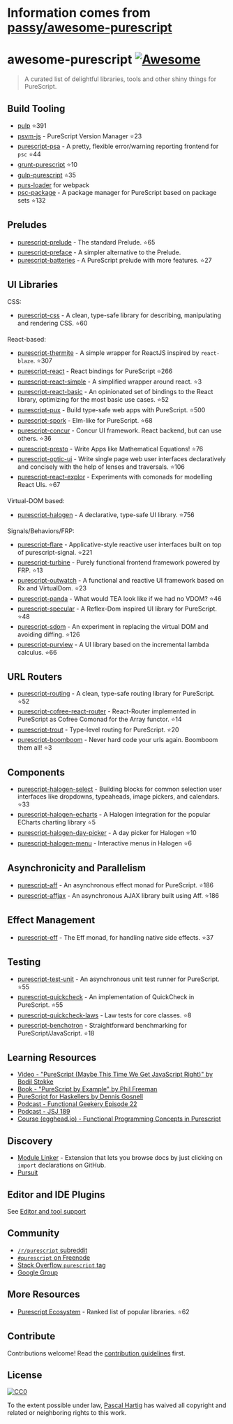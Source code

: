 # Information comes from [passy/awesome-purescript](https://github.com/passy/awesome-purescript)
# awesome-purescript [![Awesome](https://cdn.rawgit.com/sindresorhus/awesome/d7305f38d29fed78fa85652e3a63e154dd8e8829/media/badge.svg)](https://github.com/sindresorhus/awesome)

> A curated list of delightful libraries, tools and other shiny things for PureScript.

## Build Tooling

- [pulp](https://github.com/bodil/pulp) :star:391
- [psvm-js](https://github.com/ThomasCrvsr/psvm-js) - PureScript Version Manager :star:23
- [purescript-psa](https://github.com/natefaubion/purescript-psa) - A pretty, flexible error/warning reporting frontend for `psc` :star:44
- [grunt-purescript](https://github.com/purescript-contrib/grunt-purescript) :star:10
- [gulp-purescript](https://github.com/purescript-contrib/gulp-purescript) :star:35
- [purs-loader](https://github.com/ethul/purs-loader) for webpack
- [psc-package](https://github.com/purescript/psc-package) - A package manager for PureScript based on package sets :star:132

## Preludes

- [purescript-prelude](https://github.com/purescript/purescript-prelude) - The standard Prelude. :star:65
- [purescript-preface](https://github.com/paf31/purescript-preface) - A simpler alternative to the Prelude.
- [purescript-batteries](https://github.com/tfausak/purescript-batteries) - A PureScript prelude with more features. :star:27

## UI Libraries

CSS:

- [purescript-css](https://github.com/slamdata/purescript-css) - A clean, type-safe library for describing, manipulating and rendering CSS. :star:60

React-based:

- [purescript-thermite](https://github.com/paf31/purescript-thermite) - A simple wrapper for ReactJS inspired by `react-blaze`. :star:307
- [purescript-react](https://github.com/purescript-contrib/purescript-react) - React bindings for PureScript :star:266
- [purescript-react-simple](https://github.com/joneshf/purescript-react-simple) - A simplified wrapper around react. :star:3
- [purescript-react-basic](https://github.com/lumihq/purescript-react-basic) - An opinionated set of bindings to the React library, optimizing for the most basic use cases. :star:52
- [purescript-pux](https://github.com/alexmingoia/purescript-pux) - Build type-safe web apps with PureScript. :star:500
- [purescript-spork](https://github.com/natefaubion/purescript-spork) - Elm-like for PureScript. :star:68
- [purescript-concur](https://github.com/ajnsit/purescript-concur) - Concur UI framework. React backend, but can use others. :star:36
- [purescript-presto](https://github.com/juspay/purescript-presto) - Write Apps like Mathematical Equations! :star:76
- [purescript-optic-ui](https://github.com/zrho/purescript-optic-ui) - Write single page web user interfaces declaratively and concisely with the help of lenses and traversals. :star:106
- [purescript-react-explor](https://github.com/paf31/purescript-react-explore) - Experiments with comonads for modelling React UIs. :star:67

Virtual-DOM based:

- [purescript-halogen](https://github.com/slamdata/purescript-halogen) - A declarative, type-safe UI library. :star:756

Signals/Behaviors/FRP:

- [purescript-flare](https://github.com/sharkdp/purescript-flare) - Applicative-style reactive user interfaces built on top of purescript-signal. :star:221
- [purescript-turbine](https://github.com/funkia/purescript-turbine) - Purely functional frontend framework powered by FRP. :star:13
- [purescript-outwatch](https://github.com/OutWatch/purescript-outwatch) - A functional and reactive UI framework based on Rx and VirtualDom. :star:23
- [purescript-panda](https://github.com/i-am-tom/purescript-panda) - What would TEA look like if we had no VDOM? :star:46
- [purescript-specular](https://github.com/restaumatic/purescript-specular) - A Reflex-Dom inspired UI library for PureScript. :star:48
- [purescript-sdom](https://github.com/paf31/purescript-sdom) - An experiment in replacing the virtual DOM and avoiding diffing. :star:126
- [purescript-purview](https://github.com/paf31/purescript-purview) - A UI library based on the incremental lambda calculus. :star:66

## URL Routers

- [purescript-routing](https://github.com/slamdata/purescript-routing) - A clean, type-safe routing library for PureScript. :star:52
- [purescript-cofree-react-router](https://github.com/coot/purescript-cofree-react-router) - React-Router implemented in PureScript as Cofree Comonad for the Array functor. :star:14
- [purescript-trout](https://github.com/owickstrom/purescript-trout) - Type-level routing for PureScript. :star:20
- [purescript-boomboom](https://github.com/paluh/purescript-boomboom) - Never hard code your urls again. Boomboom them all! :star:3

## Components

- [purescript-halogen-select](https://github.com/citizennet/purescript-halogen-select) - Building blocks for common selection user interfaces like dropdowns, typeaheads, image pickers, and calendars. :star:33
- [purescript-halogen-echarts](https://github.com/slamdata/purescript-halogen-echarts) - A Halogen integration for the popular ECharts charting library :star:5
- [purescript-halogen-day-picker](https://github.com/rnons/purescript-halogen-day-picker) - A day picker for Halogen :star:10
- [purescript-halogen-menu](https://github.com/slamdata/purescript-halogen-menu) - Interactive menus in Halogen :star:6

## Asynchronicity and Parallelism

- [purescript-aff](https://github.com/slamdata/purescript-aff) - An asynchronous effect monad for PureScript. :star:186
- [purescript-affjax](https://github.com/slamdata/purescript-aff) - An asynchronous AJAX library built using Aff. :star:186

## Effect Management

- [purescript-eff](https://github.com/purescript/purescript-eff) - The Eff monad, for handling native side effects. :star:37

## Testing

- [purescript-test-unit](https://github.com/bodil/purescript-test-unit) - An asynchronous unit test runner for PureScript. :star:55
- [purescript-quickcheck](https://github.com/purescript/purescript-quickcheck) - An implementation of QuickCheck in PureScript. :star:55
- [purescript-quickcheck-laws](https://github.com/garyb/purescript-quickcheck-laws) - Law tests for core classes. :star:8
- [purescript-benchotron](https://github.com/hdgarrood/purescript-benchotron) - Straightforward benchmarking for PureScript/JavaScript. :star:18

## Learning Resources

- [Video - "PureScript (Maybe This Time We Get JavaScript Right)" by Bodil Stokke](https://www.youtube.com/watch?v=yIlDBPiMb0o)
- [Book - "PureScript by Example" by Phil Freeman](https://leanpub.com/purescript/read)
- [PureScript for Haskellers by Dennis Gosnell](http://www.arow.info/blog/posts/2015-12-17-purescript-intro.html)
- [Podcast - Functional Geekery Episode 22](https://www.functionalgeekery.com/episode-22-lambdaconf-2015-part-1/)
- [Podcast - JSJ 189](https://devchat.tv/js-jabber/189-jsj-purescript-with-john-a-de-goes-and-phil-freeman)
- [Course (egghead.io) - Functional Programming Concepts in Purescript](https://egghead.io/courses/functional-programming-concepts-in-purescript)

## Discovery

- [Module Linker](https://fiatjaf.alhur.es/module-linker/#/purescript) - Extension that lets you browse docs by just clicking on `import` declarations on GitHub.
- [Pursuit](https://pursuit.purescript.org/)

## Editor and IDE Plugins

See [Editor and tool support](https://github.com/purescript/purescript/wiki/Editor-and-tool-support)

## Community

- [`/r/purescript` subreddit](http://www.reddit.com/r/purescript)
- [`#purescript` on Freenode](http://webchat.freenode.net/?channels=purescript)
- [Stack Overflow `purescript` tag](http://stackoverflow.com/questions/tagged/purescript)
- [Google Group](https://groups.google.com/forum/#!forum/purescript)

## More Resources

- [Purescript Ecosystem](https://github.com/xgrommx/purescript-ecosystem) - Ranked list of popular libraries. :star:62

## Contribute

Contributions welcome! Read the [contribution guidelines](contributing.md) first.


## License

[![CC0](http://i.creativecommons.org/p/zero/1.0/88x31.png)](http://creativecommons.org/publicdomain/zero/1.0/)

To the extent possible under law, [Pascal Hartig](https://passy.me/) has waived all copyright and related or neighboring rights to this work.

